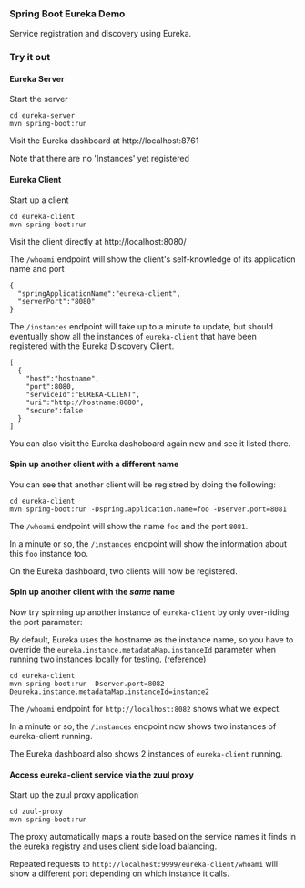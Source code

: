 ### Spring Boot Eureka Demo

Service registration and discovery using Eureka.

### Try it out

#### Eureka Server

Start the server

```
cd eureka-server
mvn spring-boot:run
```

Visit the Eureka dashboard at http://localhost:8761

Note that there are no 'Instances' yet registered


#### Eureka Client

Start up a client

```
cd eureka-client
mvn spring-boot:run
```

Visit the client directly at http://localhost:8080/

The `/whoami` endpoint will show the client's self-knowledge of its application name and port

```
{
  "springApplicationName":"eureka-client",
  "serverPort":"8080"
}
```

The `/instances` endpoint will take up to a minute to update, but should eventually
show all the instances of `eureka-client` that have been registered with the
Eureka Discovery Client.

```
[
  {
    "host":"hostname",
    "port":8080,
    "serviceId":"EUREKA-CLIENT",
    "uri":"http://hostname:8080",
    "secure":false
  }
]
```

You can also visit the Eureka dashoboard again now and see it listed there.


#### Spin up another client with a different name

You can see that another client will be registred by doing the following:

```
cd eureka-client
mvn spring-boot:run -Dspring.application.name=foo -Dserver.port=8081
```

The `/whoami` endpoint will show the name `foo` and the port `8081`.

In a minute or so, the `/instances` endpoint will show the information about
this `foo` instance too.

On the Eureka dashboard, two clients will now be registered.


#### Spin up another client with the *same* name

Now try spinning up another instance of `eureka-client` by only over-riding the
port parameter:

By default, Eureka uses the hostname as the instance name, so you have to
override the `eureka.instance.metadataMap.instanceId` parameter when running
two instances locally for testing. ([reference](http://stackoverflow.com/a/30161798/3555741))

```
cd eureka-client
mvn spring-boot:run -Dserver.port=8082 -Deureka.instance.metadataMap.instanceId=instance2
```

The `/whoami` endpoint for `http://localhost:8082` shows what we expect.

In a minute or so, the `/instances` endpoint now shows two instances of
eureka-client running.

The Eureka dashboard also shows 2 instances of `eureka-client` running.

#### Access eureka-client service via the zuul proxy

Start up the zuul proxy application

```
cd zuul-proxy
mvn spring-boot:run
```

The proxy automatically maps a route based on the service names it finds in the eureka
registry and uses client side load balancing.

Repeated requests to `http://localhost:9999/eureka-client/whoami` will show a different
port depending on which instance it calls.
